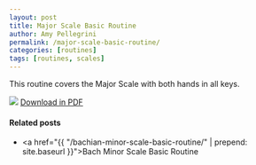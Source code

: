 ```yaml
---
layout: post
title: Major Scale Basic Routine
author: Amy Pellegrini
permalink: /major-scale-basic-routine/
categories: [routines]
tags: [routines, scales]
---
```


This routine covers the Major Scale with both hands in all keys.

<img src='{{ "/scores/scales/major/major-scale-basic-routine/major-scale-basic-routine.svg" | prepend: site.baseurl }}'>
<a href='{{ "/scores/scales/major/major-scale-basic-routine/major-scale-basic-routine.pdf" | prepend: site.baseurl }}' target="_blank">Download in PDF</a>

#### Related posts

- <a href="{{ "/bachian-minor-scale-basic-routine/" | prepend: site.baseurl }}">Bach Minor Scale Basic Routine</a>
